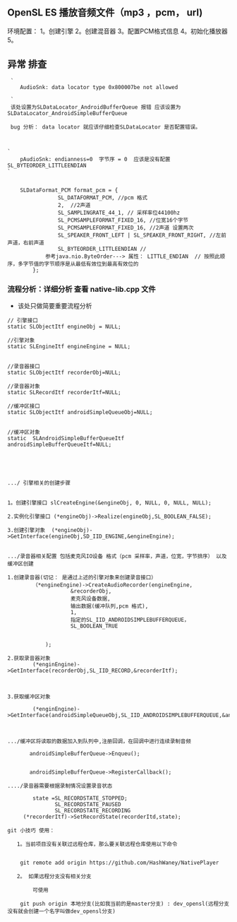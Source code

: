## OpenSL ES 播放音频文件（mp3 ，pcm， url)

  环境配置：
  1。创建引擎
  2。创建混音器
  3。配置PCM格式信息
  4。初始化播放器
  5。


## 异常 排查


     `
        AudioSnk: data locator type 0x800007be not allowed

     `
     该处设置为SLDataLocator_AndroidBufferQueue 报错 应该设置为SLDataLocator_AndroidSimpleBufferQueue

     bug 分析： data locator 就应该仔细检查SLDataLocator 是否配置错误。



    `
        pAudioSnk: endianness=0  字节序 = 0  应该是没有配置SL_BYTEORDER_LITTLEENDIAN
    `


        SLDataFormat_PCM format_pcm = {
                    SL_DATAFORMAT_PCM, //pcm 格式
                    2,  //2声道
                    SL_SAMPLINGRATE_44_1, // 采样率位44100hz
                    SL_PCMSAMPLEFORMAT_FIXED_16, //位宽16个字节
                    SL_PCMSAMPLEFORMAT_FIXED_16, //2声道 设置两次
                    SL_SPEAKER_FRONT_LEFT | SL_SPEAKER_FRONT_RIGHT, //左前声道，右前声道
                    SL_BYTEORDER_LITTLEENDIAN //
                参考java.nio.ByteOrder---> 属性： LITTLE_ENDIAN  // 按照此顺序，多字节值的字节顺序是从最低有效位到最高有效位的
            };



### 流程分析：详细分析 查看 native-lib.cpp 文件

  -  该处只做简要重要流程分析

    // 引擎接口
    static SLObjectItf engineObj = NULL;

    //引擎对象
    static SLEngineItf engineEngine = NULL;


    //录音器接口
    static SLObjectItf recorderObj=NULL;

    //录音器对象
    static SLRecordItf recorderItf=NULL;

    //缓冲区接口
    static SLObjectItf androidSimpleQueueObj=NULL;


    //缓冲区对象
    static  SLAndroidSimpleBufferQueueItf androidSimpleBufferQueueItf=NULL;





    .../ 引擎相关的创建步骤


    1。创建引擎接口 slCreateEngine(&engineObj, 0, NULL, 0, NULL, NULL);

    2.实例化引擎接口 (*engineObj)->Realize(engineObj,SL_BOOLEAN_FALSE);

    3.创建引擎对象  (*engineObj)->GetInterface(engineObj,SD_IID_ENGINE,&engineEngine);


    .../录音器相关配置 包括麦克风IO设备 格式（pcm 采样率，声道，位宽，字节排序） 以及缓冲区创建

    1.创建录音器(切记： 是通过上述的引擎对象来创建录音接口）
            （*engineEngine)->CreateAudioRecorder(engineEngine,
                        &recorderObj,
                        麦克风设备数据,
                        输出数据(缓冲队列,pcm 格式),
                        1,
                        指定的SL_IID_ANDROIDSIMPLEBUFFERQUEUE，
                        SL_BOOLEAN_TRUE


                );

    2.获取录音器对象
            (*enginEngine)->GetInterface(recorderObj,SL_IID_RECORD,&recorderItf);



    3.获取缓冲区对象

            (*enginEngine)->GetInterface(androidSimpleQueueObj,SL_IID_ANDROIDSIMPLEBUFFERQUEUE,&androidSimpleBufferQueueItf);



    .../缓冲区将读取的数据加入到队列中,注册回调，在回调中进行连续录制音频

           androidSimpleBufferQueue->Enqueu();


           androidSimpleBufferQueue->RegisterCallback();

    ..../录音器需要根据录制情况设置录音状态

            state =SL_RECORDSTATE_STOPPED;
                   SL_RECORDSTATE_PAUSED
                   SL_RECORDSTATE_RECORDING
         (*recorderItf)->SetRecordState(recorderItd,state);

    git 小技巧 使用：

       1。当前项目没有关联过远程仓库，那么要关联远程仓库使用以下命令


        git remote add origin https://github.com/HashWaney/NativePlayer

       2。 如果远程分支没有相关分支

            可使用

        git push origin 本地分支(比如我当前的是master分支) : dev_opensl(远程分支没有就会创建一个名字叫做dev_opensl分支)





